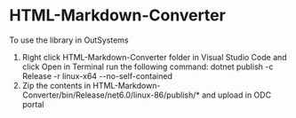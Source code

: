 # HTML-Markdown-Converter
To use the library in OutSystems
1. Right click HTML-Markdown-Converter folder in Visual Studio Code and click Open in Terminal
run the following command: dotnet publish -c Release -r linux-x64 --no-self-contained
2. Zip the contents in HTML-Markdown-Converter/bin/Release/net6.0/linux-86/publish/* and upload in ODC portal 
